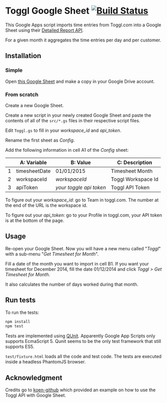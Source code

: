# Toggl Google Sheet [![Build Status](https://travis-ci.org/thinkinglabs/toggl-google-sheet.svg?branch=master)](https://travis-ci.org/thinkinglabs/toggl-google-sheet)

This Google Apps script imports time entries from Toggl.com into a Google Sheet using their [Detailed Report API](https://github.com/toggl/toggl_api_docs/blob/master/reports/detailed.md).

For a given month it aggregates the time entries per day and per customer.

## Installation

### Simple

Open [this Google Sheet](https://docs.google.com/spreadsheets/d/1rXMdRwkMCeC2kq0yEMb54Y8SU2DUk-TFOJ0gxgBugEk/edit?usp=sharing) and make a copy in your Google Drive account.

### From scratch

Create a new Google Sheet.

Create a new script in your newly created Google Sheet and paste the contents of all of the `src/*.gs` files in their respective script files.

Edit `Toggl.gs` to fill in your *workspace_id* and *api_token*.

Rename the first sheet as _Config_.

Add the following information in cell A1 of the _Config_ sheet:

| |A: Variable   |B: Value                 | C: Description     |
|-|--------------|-------------------------|--------------------|
|1|timesheetDate | 01/01/2015              | Timesheet Month    |
|2|workspaceId   | _workspaceId_           | Toggl Workspace Id |
|3|apiToken      | _your toggle api token_ | Toggl API Token    |

To figure out your *workspace_id*: go to Team in toggl.com. The number at the end of the URL is the workspace id.

To figure out your *api_token*: go to your Profile in toggl.com, your API token is at the bottom of the page.

## Usage

Re-open your Google Sheet. Now you will have a new menu called "*Toggl*" with a sub-menu "*Get Timesheet for Month*". 

Fill a date of the month you want to import in cell B1. If you want your timesheet for December 2014, fill the date 01/12/2014 and click *Toggl > Get Timesheet for Month*.

It also calculates the number of days worked during that month.

## Run tests

To run the tests:

```bash
npm install
npm test
```

Tests are implemented using [QUnit](https://qunitjs.com/). Apparently Google App Scripts only supports EcmaScript 5.
Qunit seems to be the only test framework that still supports ES5.

`test/fixture.html` loads all the code and test code. The tests are executed inside a headless PhantomJS browser.

## Acknowledgment

Credits go to [koen-github](https://github.com/koen-github) which provided an example on how to use the Toggl API with Google Sheet.
